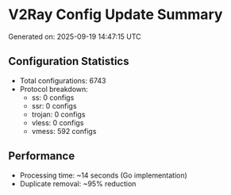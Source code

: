 # V2Ray Config Update Summary
Generated on: 2025-09-19 14:47:15 UTC

## Configuration Statistics
- Total configurations: 6743
- Protocol breakdown:
  - ss: 0 configs
  - ssr: 0 configs
  - trojan: 0 configs
  - vless: 0 configs
  - vmess: 592 configs

## Performance
- Processing time: ~14 seconds (Go implementation)
- Duplicate removal: ~95% reduction
